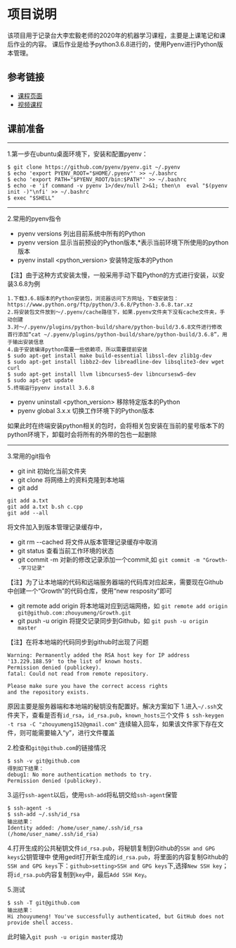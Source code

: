 # 项目说明
该项目用于记录台大李宏毅老师的2020年的机器学习课程，主要是上课笔记和课后作业的内容。
课后作业是给予python3.6.8进行的，使用Pyenv进行Python版本管理。

## 参考链接
+ [课程页面](https://speech.ee.ntu.edu.tw/~tlkagk/courses_ML20.html)
+ [视频课程](https://www.bilibili.com/video/BV1JE411g7XF?p=2)

## 课前准备
______________________________________
1.第一步在ubuntu桌面环境下，安装和配置pyenv：
```
$ git clone https://github.com/pyenv/pyenv.git ~/.pyenv
$ echo 'export PYENV_ROOT="$HOME/.pyenv"' >> ~/.bashrc
$ echo 'export PATH="$PYENV_ROOT/bin:$PATH"' >> ~/.bashrc
$ echo -e 'if command -v pyenv 1>/dev/null 2>&1; then\n  eval "$(pyenv init -)"\nfi' >> ~/.bashrc
$ exec "$SHELL"
```
______________________________________
2.常用的pyenv指令
- pyenv versions
列出目前系统中所有的Python
- pyenv version
显示当前预设的Python版本,*表示当前环境下所使用的python版本
- pyenv install <python_version>
安装特定版本的Python

【注】由于这种方式安装太慢，一般采用手动下载Python的方式进行安装，以安装3.6.8为例
```
1.下载3.6.8版本的Python安装包，浏览器访问下方网址，下载安装包：
https://www.python.org/ftp/python/3.6.8/Python-3.6.8.tar.xz
2.将安装包文件放到～/.pyenv/cache路径下，如果.pyenv文件夹下没有cache文件夹，手动创建
3.对～/.pyenv/plugins/python-build/share/python-build/3.6.8文件进行修改
首行添加“cat ~/.pyenv/plugins/python-build/share/python-build/3.6.8”，用于输出安装信息
4.由于安装编译python需要一些依赖项，所以需要提前安装
$ sudo apt-get install make build-essential libssl-dev zlib1g-dev
$ sudo apt-get install libbz2-dev libreadline-dev libsqlite3-dev wget curl
$ sudo apt-get install llvm libncurses5-dev libncursesw5-dev
$ sudo apt-get update
5.终端运行pyenv install 3.6.8
```
- pyenv uninstall <python_version>
移除特定版本的Python
- pyenv global 3.x.x
切换工作环境下的Python版本

如果此时在终端安装python相关的包时，会将相关包安装在当前的星号版本下的python环境下，卸载时会将所有的外带的包也一起删除
______________________________________
3.常用的git指令
- git init
初始化当前文件夹
- git clone <url>
将网络上的资料克隆到本地端
- git add <files>
```
git add a.txt
git add a.txt b.sh c.cpp
git add --all
```
将文件加入到版本管理记录缓存中，
- git rm --cached <file>
将文件从版本管理记录缓存中取消
- git status
查看当前工作环境的状态
- git commit -m <description>
对新的修改记录添加一个commit,如 `git commit -m "Growth--学习记录"`

【注】为了让本地端的代码和远端服务器端的代码库对应起来，需要现在Github中创建一个“Growth”的代码仓库，使用“new resposity”即可
- git remote add origin <url>
将本地端对应到远端网络，如 `git remote add origin git@github.com:zhouyumeng/Growth.git`
- git push -u origin <branch>
将提交记录同步到Github，如 `git push -u origin master`

【注】在将本地端的代码同步到github时出现了问题
```
Warning: Permanently added the RSA host key for IP address '13.229.188.59' to the list of known hosts.
Permission denied (publickey).
fatal: Could not read from remote repository.

Please make sure you have the correct access rights
and the repository exists.
```
原因主要是服务器端和本地端的秘钥没有配置好。解决方案如下
1.进入`~/.ssh`文件夹下，查看是否有`id_rsa`，`id_rsa.pub`，`known_hosts`三个文件
`$ ssh-keygen -t rsa -C "zhouyumeng152@gmail.com"`
连续输入回车，如果该文件家下存在文件，则可能需要输入“y”，进行文件覆盖

2.检查和`git@github.com`的链接情况
```
$ ssh -v git@github.com
得到如下结果：
debug1: No more authentication methods to try.
Permission denied (publickey).
```

3.运行`ssh-agent`以后，使用`ssh-add`将私钥交给`ssh-agent`保管
```
$ ssh-agent -s
$ ssh-add ~/.ssh/id_rsa
输出结果：
Identity added: /home/user_name/.ssh/id_rsa (/home/user_name/.ssh/id_rsa)
```

4.打开生成的公共秘钥文件`id_rsa.pub`，将秘钥复制到Github的`SSH and GPG keys`公钥管理中
使用gedit打开新生成的`id_rsa.pub`，将里面的内容复制Github的`SSH and GPG keys`下：`github>setting>SSH and GPG keys`下,选择`New SSH key`；将`id_rsa.pub`内容复制到`key`中，最后`Add SSH Key`。

5.测试
```
$ ssh -T git@github.com
输出结果：
Hi zhouyumeng! You've successfully authenticated, but GitHub does not provide shell access.
```
此时输入`git push -u origin master`成功
